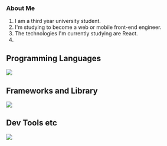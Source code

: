 ### About Me
1. I am a third year university student.
2. I'm studying to become a web or mobile front-end engineer.
3. The technologies I'm currently studying are React.
4. 

## Programming Languages
![](https://skillicons.dev/icons?i=html,css,javascript,typescript,c,java,python)

## Frameworks and Library
![](https://skillicons.dev/icons?i=flutter,react)

## Dev Tools etc
![](https://skillicons.dev/icons?i=github,figma)
